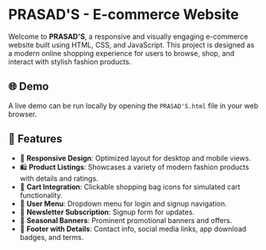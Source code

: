 # PRASAD'S - E-commerce Website


Welcome to **PRASAD'S**, a responsive and visually engaging e-commerce website built using HTML, CSS, and JavaScript. This project is designed as a modern online shopping experience for users to browse, shop, and interact with stylish fashion products.

## 🌐 Demo

A live demo can be run locally by opening the `PRASAD'S.html` file in your web browser.

## 🔧 Features

- 📱 **Responsive Design**: Optimized layout for desktop and mobile views.
- 🛍️ **Product Listings**: Showcases a variety of modern fashion products with details and ratings.
- 🛒 **Cart Integration**: Clickable shopping bag icons for simulated cart functionality.
- 👤 **User Menu**: Dropdown menu for login and signup navigation.
- 📰 **Newsletter Subscription**: Signup form for updates.
- 📣 **Seasonal Banners**: Prominent promotional banners and offers.
- 🧾 **Footer with Details**: Contact info, social media links, app download badges, and terms.
